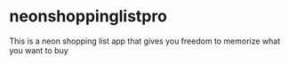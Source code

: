 # neonshoppinglistpro
This is a neon shopping list app that gives you freedom to memorize what you want to buy
